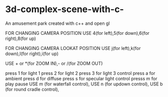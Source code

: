 # 3d-complex-scene-with-c-
An amusement park created with c++ and open gl

FOR CHANGING CAMERA POSITION USE 4(for left),5(for down),6(for right),8(for up)

FOR CHANGING CAMERA LOOKAT POSITION USE j(for left),k(for down),l(for right),i(for up)

USE + or *(for ZOOM IN),- or /(for ZOOM OUT)


press 1 for light 1
press 2 for  light 2
press 3 for light 3 control
press a for ambient
press d for diffuse
press s for specular light control
presss m for play pause  USE m (for waterfall control),
USE n (for updown control),
USE b (for round cradle control),


